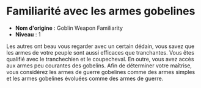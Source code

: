 # Familiarité avec les armes gobelines

 * **Nom d'origine** : Goblin Weapon Familiarity
 * **Niveau** : 1


<p>Les autres ont beau vous regarder avec un certain dédain, vous savez
que les armes de votre peuple sont aussi efficaces que tranchantes.
Vous êtes qualifié avec le tranchechien et le coupecheval. En outre, vous avez accès aux armes peu courantes des gobelins. Afin de déterminer votre maîtrise, vous considérez les armes de guerre gobelines comme des armes simples et les armes gobelines évoluées comme des armes de guerre.</p>